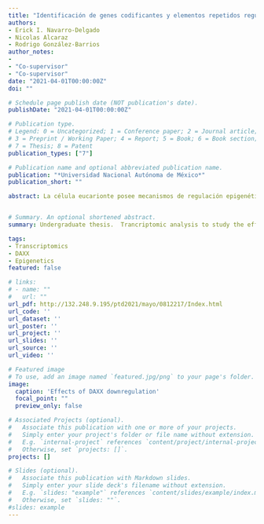 ```yaml
---
title: "Identificación de genes codificantes y elementos repetidos regulados por DAXX mediante RNA-SEQ "
authors:
- Erick I. Navarro-Delgado
- Nicolas Alcaraz
- Rodrigo González-Barrios
author_notes:
- 
- "Co-supervisor"
- "Co-supervisor"
date: "2021-04-01T00:00:00Z"
doi: ""

# Schedule page publish date (NOT publication's date).
publishDate: "2021-04-01T00:00:00Z"

# Publication type.
# Legend: 0 = Uncategorized; 1 = Conference paper; 2 = Journal article;
# 3 = Preprint / Working Paper; 4 = Report; 5 = Book; 6 = Book section;
# 7 = Thesis; 8 = Patent
publication_types: ["7"]

# Publication name and optional abbreviated publication name.
publication: "*Universidad Nacional Autónoma de México*"
publication_short: ""

abstract: La célula eucarionte posee mecanismos de regulación epigenética que le permiten modular los genes que se expresan en un momento dado. Con ayuda de estos mecanismos, esta es capaz de responder a los estímulos y generar un perfil de expresión que se adapte al ambiente y preserve su identidad celular. Dentro de las capas de regulación pre-transcripcional, las variantes de histonas juegan un papel muy importante al formar nucleosomas especializados. Estas estructuras desempeñan funciones específicas en el núcleo celular, tales como mantenimiento de la heterocromatina, apertura transcripcional, formación del cromosoma mitótico, entre otras. Uno de los elementos más importantes para que las variantes de histonas cumplan su función de manera correcta son las chaperonas. Estas macromoléculas se encargan de depositar al nucleosoma variante en las regiones correctas del genoma. A su vez, estas pueden asociarse con factores epigenéticos que modifican el epigenoma circundante y desencadenan la función celular asociada con la presencia de dicho nucleosoma especializado. En este contexto, la chaperona DAXX se encarga de depositar a la variante de histona H3.3 en el genoma. Esto se ha visto asociado principalmente con represión transcripcional de elementos repetitivos y genes codificantes, así como en el mantenimiento de los dominios de heterocromatina en el núcleo celular. Además, la alteración en la expresión de DAXX se ha asociado con inestabilidad cromosómica y fenotipos agresivos in vivo e in vitro en distintos tipos de cáncer. A pesar de esto, pocos estudios han descrito los genes codificantes regulados por esta chaperona, y ninguno ha explorado los elementos repetitivos involucrados en este fenómeno. En esta tesis, se analizaron datos de secuenciación de RNA en tres líneas celulares con el objetivo de describir los principales elementos alterados tras la represión de esta proteína. Al analizar los procesos biológicos desregulados, se encontró que DAXX modula principalmente genes tejido específico en cada línea celular. Aún así, se encontraron genes sobre-expresados en común que componen una firma basal en todos los tejidos estudiados. Todos ellos son importantes en el desarrollo del cáncer, como ALDOA, PLAU, MGAT4B y S100A11. Este patrón se repitió en los elementos repetitivos, donde la intersección entre cada experimento fue pequeña o nula; aún así, cada línea celular presentó repetidos desregulados como ACRO1 en HCT116, TAR1 en PC3 o MSTB2 en GSC23. Sorprendentemente, encontramos datos que sugieren que DAXX está involucrado también en la activación transcripcional. Los resultados sugieren un mecanismo en el cual DAXX se asocia a factores transcripcionales tejido específico para modular genes en la célula; no obstante, algunos pocos son regulados independientemente del tipo celular. Estos resultados son particularmente relevantes para identificar elementos importantes en el fenotipo agresivo ocasionado por la desregulación de DAXX en cáncer.


# Summary. An optional shortened abstract.
summary: Undergraduate thesis.  Trancriptomic analysis to study the effect of DAXX, a H3.3 histone variant chaperone, in human cell lines from lung, colon and glioblastoma. DAXX was found to be associated with mainly tissue-specific genes. Shared disregulated genes were found to be associated with cancer. 

tags:
- Transcriptomics 
- DAXX
- Epigenetics
featured: false

# links:
# - name: ""
#   url: ""
url_pdf: http://132.248.9.195/ptd2021/mayo/0812217/Index.html
url_code: ''
url_dataset: ''
url_poster: ''
url_project: ''
url_slides: ''
url_source: ''
url_video: ''

# Featured image
# To use, add an image named `featured.jpg/png` to your page's folder. 
image:
  caption: 'Effects of DAXX downregulation'
  focal_point: ""
  preview_only: false

# Associated Projects (optional).
#   Associate this publication with one or more of your projects.
#   Simply enter your project's folder or file name without extension.
#   E.g. `internal-project` references `content/project/internal-project/index.md`.
#   Otherwise, set `projects: []`.
projects: []

# Slides (optional).
#   Associate this publication with Markdown slides.
#   Simply enter your slide deck's filename without extension.
#   E.g. `slides: "example"` references `content/slides/example/index.md`.
#   Otherwise, set `slides: ""`.
#slides: example
---
```


<!-- 

{{% callout note %}}
# Click the *Cite* button above to demo the feature to enable visitors to import publication metadata into their reference management software.
# {{% /callout %}} 

{{% callout note %}}
Create your slides in Markdown - click the *Slides* button to check out the example.
{{% /callout %}}

Supplementary notes can be added here, including [code, math, and images](https://wowchemy.com/docs/writing-markdown-latex/).

-->
